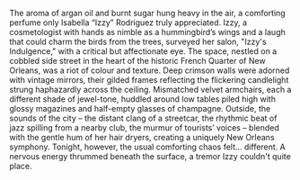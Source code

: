 The aroma of argan oil and burnt sugar hung heavy in the air, a comforting perfume only Isabella “Izzy” Rodriguez truly appreciated.  Izzy, a cosmetologist with hands as nimble as a hummingbird’s wings and a laugh that could charm the birds from the trees, surveyed her salon, "Izzy's Indulgence," with a critical but affectionate eye.  The space, nestled on a cobbled side street in the heart of the historic French Quarter of New Orleans, was a riot of colour and texture.  Deep crimson walls were adorned with vintage mirrors, their gilded frames reflecting the flickering candlelight strung haphazardly across the ceiling.  Mismatched velvet armchairs, each a different shade of jewel-tone, huddled around low tables piled high with glossy magazines and half-empty glasses of champagne.  Outside, the sounds of the city – the distant clang of a streetcar, the rhythmic beat of jazz spilling from a nearby club, the murmur of tourists’ voices – blended with the gentle hum of her hair dryers, creating a uniquely New Orleans symphony.  Tonight, however, the usual comforting chaos felt… different. A nervous energy thrummed beneath the surface, a tremor Izzy couldn't quite place.
